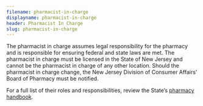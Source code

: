 ```yaml
---
filename: pharmacist-in-charge
displayname: pharmacist-in-charge
header: Pharmacist In Charge
slug: pharmacist-in-charge
---
```


The pharmacist in charge assumes legal responsibility for the pharmacy and is responsible for ensuring federal and state laws are met. The pharmacist in charge must be licensed in the State of New Jersey and cannot be the pharmacist in charge of any other location. Should the pharmacist in charge change, the New Jersey Division of Consumer Affairs’ Board of Pharmacy must be notified.

For a full list of their roles and responsibilities, review the State’s [pharmacy handbook](https://www.njconsumeraffairs.gov/regulations/Chapter-39-State-Board-of-Pharmacy.pdf).
